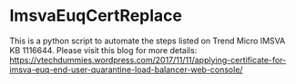 # ImsvaEuqCertReplace
This is a python script to automate the steps listed on Trend Micro IMSVA KB 1116644. Please visit this blog for more details: https://vtechdummies.wordpress.com/2017/11/11/applying-certificate-for-imsva-euq-end-user-quarantine-load-balancer-web-console/
